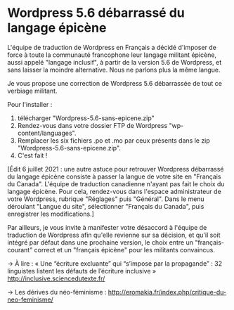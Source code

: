# Wordpress 5.6 débarrassé du langage épicène

L'équipe de traduction de Wordpress en Français a décidé d'imposer de force  à toute la communauté francophone leur langage militant épicène, aussi appelé "langage inclusif", à partir de la version 5.6 de Wordpress, et sans laisser la moindre alternative. Nous ne parlons plus la même langue.

Je vous propose une correction de Wordpress 5.6 débarrassée de tout ce verbiage militant.

Pour l'installer :
1. télécharger "Wordpress-5.6-sans-epicene.zip"
2. Rendez-vous dans votre dossier FTP de Wordpress "wp-content/languages".
3. Remplacer les six fichiers .po et .mo par ceux présents dans le zip "Wordpress-5.6-sans-epicene.zip".
4. C'est fait !

[Édit 6 juillet 2021 : une autre astuce pour retrouver Wordpress débarrassé du langage épicène consiste à passer la langue de votre site en "Français du Canada". L'équipe de traduction canadienne n'ayant pas fait le choix du langage épicène. Pour cela, rendez-vous dans l'espace administrateur de votre Wordpress, rubrique "Réglages" puis "Général". Dans le menu déroulant "Langue du site", sélectionner "Français du Canada", puis enregistrer les modifications.]

Par ailleurs, je vous invite à manifester votre désaccord à l'équipe de traduction de Wordpress afin qu'elle revienne sur sa décision, et qu'il soit intégré par défaut dans une prochaine version, le choix entre un "français-courant" correct et un "français épicène" pour les militants convaincus.

→ À lire : « Une “écriture excluante” qui “s’impose par la propagande” : 32 linguistes listent les défauts de l’écriture inclusive » http://inclusive.sciencedutexte.fr/

→ Les dérives du néo-féminisme : http://eromakia.fr/index.php/critique-du-neo-feminisme/
